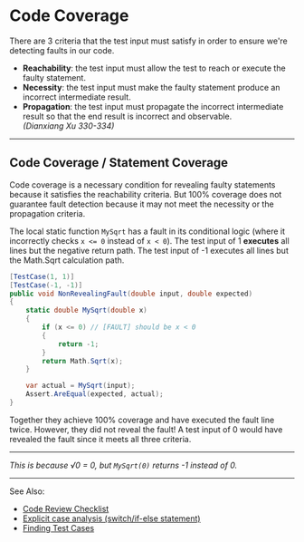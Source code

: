 # Code Coverage

There are 3 criteria that the test input must satisfy in order to ensure we're detecting faults in our code.

- **Reachability**: the test input must allow the test to reach or execute the faulty statement.
- **Necessity**: the test input must make the faulty statement produce an incorrect intermediate result.
- **Propagation**: the test input must propagate the incorrect intermediate result so that the end result is incorrect
  and observable.  
  *(Dianxiang Xu 330-334)*

---

## Code Coverage / Statement Coverage

Code coverage is a necessary condition for revealing faulty statements because it satisfies the reachability criteria.
But 100% coverage does not guarantee fault detection because it may not meet the necessity or the propagation criteria.

The local static function `MySqrt` has a fault in its conditional logic (where it incorrectly checks `x <= 0` instead of
`x < 0`). The test input of 1 **executes** all lines but the negative return path. The test input of -1 executes all
lines but the Math.Sqrt calculation path.

```C#
[TestCase(1, 1)]
[TestCase(-1, -1)]
public void NonRevealingFault(double input, double expected)
{
    static double MySqrt(double x)
    {
        if (x <= 0) // [FAULT] should be x < 0
        {
            return -1;
        }
        return Math.Sqrt(x);
    }

    var actual = MySqrt(input);
    Assert.AreEqual(expected, actual);
}
```

Together they achieve 100% coverage and have executed the fault line twice. However, they did not reveal the fault! A
test input of 0 would have revealed the fault since it meets all three criteria.

---

*This is because √0 = 0, but `MySqrt(0)` returns -1 instead of 0.*

---
See Also:

- [Code Review Checklist](Code-Review-Checklist.md)
- [Explicit case analysis (switch/if-else statement)](Explicit-case-analysis-switch-if-else-statement.md)
- [Finding Test Cases](Finding-Test-Cases.md)
